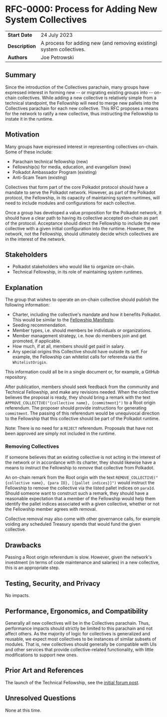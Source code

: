# RFC-0000: Process for Adding New System Collectives

|                 |                                                                               |
| --------------- | ----------------------------------------------------------------------------- |
| **Start Date**  | 24 July 2023                                                                  |
| **Description** | A process for adding new (and removing existing) system collectives.          |
| **Authors**     | Joe Petrowski                                                                 |

## Summary

Since the introduction of the Collectives parachain, many groups have expressed interest in forming
new -- or migrating existing groups into -- on-chain collectives. While adding a new collective is
relatively simple from a technical standpoint, the Fellowship will need to merge new pallets into
the Collectives parachain for each new collective. This RFC proposes a means for the network to
ratify a new collective, thus instructing the Fellowship to instate it in the runtime.

## Motivation

Many groups have expressed interest in representing collectives on-chain. Some of these include:

- Parachain technical fellowship (new)
- Fellowship(s) for media, education, and evangelism (new)
- Polkadot Ambassador Program (existing)
- Anti-Scam Team (existing)

Collectives that form part of the core Polkadot protocol should have a mandate to serve the
Polkadot network. However, as part of the Polkadot protocol, the Fellowship, in its capacity of
maintaining system runtimes, will need to include modules and configurations for each collective.

Once a group has developed a value proposition for the Polkadot network, it should have a clear
path to having its collective accepted on-chain as part of the protocol. Acceptance should direct
the Fellowship to include the new collective with a given initial configuration into the runtime.
However, the network, not the Fellowship, should ultimately decide which collectives are in the
interest of the network.

## Stakeholders

- Polkadot stakeholders who would like to organize on-chain.
- Technical Fellowship, in its role of maintaining system runtimes.

## Explanation

The group that wishes to operate an on-chain collective should publish the following information:

- Charter, including the collective's mandate and how it benefits Polkadot. This would be similar
  to the
  [Fellowship Manifesto](https://github.com/polkadot-fellows/manifesto/blob/0c3df46/manifesto.pdf).
- Seeding recommendation.
- Member types, i.e. should members be individuals or organizations.
- Member management strategy, i.e. how do members join and get promoted, if applicable.
- How much, if at all, members should get paid in salary.
- Any special origins this Collective should have outside its self. For example, the Fellowship
  can whitelist calls for referenda via the `WhitelistOrigin`.

This information could all be in a single document or, for example, a GitHub repository.

After publication, members should seek feedback from the community and Technical Fellowship, and
make any revisions needed. When the collective believes the proposal is ready, they should bring a
remark with the text `APPROVE_COLLECTIVE("{collective name}, {commitment}")` to a Root origin
referendum. The proposer should provide instructions for generating `commitment`. The passing of
this referendum would be unequivocal direction to the Fellowship that this collective should be
part of the Polkadot runtime.

Note: There is no need for a `REJECT` referendum. Proposals that have not been approved are simply
not included in the runtime.

### Removing Collectives

If someone believes that an existing collective is not acting in the interest of the network or in
accordance with its charter, they should likewise have a means to instruct the Fellowship to
_remove_ that collective from Polkadot.

An on-chain remark from the Root origin with the text
`REMOVE_COLLECTIVE("{collective name}, {para ID}, [{pallet indices}]")` would instruct the
Fellowship to remove the collective via the listed pallet indices on `paraId`. Should someone want
to construct such a remark, they should have a reasonable expectation that a member of the
Fellowship would help them identify the pallet indices associated with a given collective, whether
or not the Fellowship member agrees with removal.

Collective removal may also come with other governance calls, for example voiding any scheduled
Treasury spends that would fund the given collective.

## Drawbacks

Passing a Root origin referendum is slow. However, given the network's investment (in terms of code
maintenance and salaries) in a new collective, this is an appropriate step.

## Testing, Security, and Privacy

No impacts.

## Performance, Ergonomics, and Compatibility

Generally all new collectives will be in the Collectives parachain. Thus, performance impacts
should strictly be limited to this parachain and not affect others. As the majority of logic for
collectives is generalized and reusable, we expect most collectives to be instances of similar
subsets of modules. That is, new collectives should generally be compatible with UIs and other
services that provide collective-related functionality, with little modifications to support new
ones.

## Prior Art and References

The launch of the Technical Fellowship, see the
[initial forum post](https://forum.polkadot.network/t/calling-polkadot-core-developers/506).

## Unresolved Questions

None at this time.
